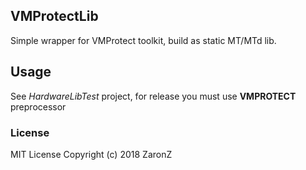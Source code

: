 ## VMProtectLib  
Simple wrapper for VMProtect toolkit, build as static MT/MTd lib.  
## Usage  
See _HardwareLibTest_ project, for release you must use **VMPROTECT** preprocessor  
### License
MIT License
Copyright (c) 2018 ZaronZ
